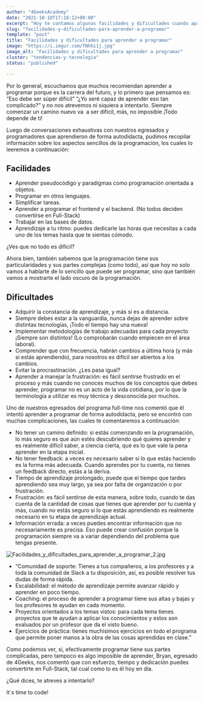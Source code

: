 ```yaml
---
author: "4GeeksAcademy"
date: "2021-10-18T17:18:12+00:00"
excerpt: "Hoy te contamos algunas facilidades y dificultades cuando aprendemos a programar"
slug: "facilidades-y-dificultades-para-aprender-a-programar"
template: "post"
title: "Facilidades y dificultades para aprender a programar"
image: "https://i.imgur.com/TNhhi1j.jpg"
image_alt: "Facilidades y dificultades para aprender a programar"
cluster: "tendencias-y-tecnologia"
status: "published"

---
```


Por lo general, escuchamos que muchos recomiendan aprender a programar porque es la carrera del futuro, y lo primero que pensamos es: “Eso debe ser súper difícil” “¿Yo seré capaz de aprender eso tan complicado?” y no nos atrevemos ni siquiera a intentarlo. Siempre comenzar un camino nuevo va  a ser difícil, más, no imposible ¡Todo depende de ti!

Luego de conversaciones exhaustivas con nuestros egresados y programadores que aprendieron de forma autodidacta, pudimos recopilar información sobre los aspectos sencillos de la programación, los cuales lo leeremos a continuación:

## Facilidades

- Aprender pseudocódigo y paradigmas como programación orientada a objetos.
- Programar en otros lenguajes.
- Simplificar tareas.
- Aprender a programar el frontend y el backend. (No todos deciden convertirse en Full-Stack)
- Trabajar en las bases de datos.
- Aprendizaje a tu ritmo: puedes dedicarle las horas que necesitas a cada uno de los temas hasta que te sientas cómodo.

¿Ves que no todo es difícil?

Ahora bien, también sabemos que la programación tiene sus particularidades y sus partes complejas (como todo), así que hoy no solo vamos a hablarte de lo sencillo que puede ser programar, sino que también vamos a mostrarte el lado oscuro de la programación.

## Dificultades

- Adquirir la constancia de aprendizaje, y más si es a distancia.
- Siempre debes estar a la vanguardia, nunca dejas de aprender sobre distintas tecnologías, ¡Todo el tiempo hay una nueva!
- Implementar metodologías de trabajo adecuadas para cada proyecto ¡Siempre son distintos! (Lo comprobarán cuando empiecen en el área laboral).
- Comprender que con frecuencia, habrán cambios a última hora (y más si estás aprendiendo), para nosotros es difícil ser abiertos a los cambios.
- Evitar la procrastinación. ¿Les pasa igual?
- Aprender a manejar la frustración: es fácil sentirse frustrado en el proceso y más cuando no conoces muchos de los conceptos que debes aprender, programar no es un acto de la vida cotidiana, por lo que la terminología a utilizar es muy técnica y desconocida por muchos.

Uno de nuestros egresados del programa full-time nos comentó que él intentó aprender a programar de forma autodidacta, pero se encontró con muchas complicaciones, las cuales te comentaremos a continuación:

- No tener un camino definido: si estás comenzando en la programación, lo más seguro es que aún estés descubriendo qué quieres aprender y es realmente difícil saber, a ciencia cierta, qué es lo que vale la pena aprender en la etapa inicial.
- No tener feedback: a veces es necesario saber si lo que estás haciendo es la forma más adecuada. Cuando aprendes por tu cuenta, no tienes un feedback directo, estás a la deriva.
- Tiempo de aprendizaje prolongado, puede que el tiempo que tardes aprendiendo sea muy largo, ya sea por falta de organización o por frustración.
- Frustración: es fácil sentirse de esta manera, sobre todo, cuando te das cuenta de la cantidad de cosas que tienes que aprender por tu cuenta y más, cuando no estás seguro si lo que estás aprendiendo es realmente necesario en tu etapa de aprendizaje actual.
- Información errada: a veces puedes encontrar información que no necesariamente es precisa. Eso puede crear confusión porque la programación siempre va a variar dependiendo del problema que tengas presente.

![Facilidades_y_dificultades_para_aprender_a_programar_2.jpg](../../../static/images/blog/facilidades-y-dificultades-para-aprender-a-programar-2.jpg)

- “Comunidad de soporte: Tienes a tus compañeros, a los profesores y a toda la comunidad de Slack a tu disposición, así, es posible resolver tus dudas de forma rápida.
- Escalabilidad: el método de aprendizaje permite avanzar rápido y aprender en poco tiempo.
- Coaching: el proceso de aprender a programar tiene sus altas y bajas y los profesores te ayudan en cada momento.
- Proyectos orientados a los temas vistos: para cada tema tienes proyectos que te ayudan a aplicar los conocimientos y estos son evaluados por un profesor que da el visto bueno.
- Ejercicios de práctica: tienes muchísimos ejercicios en todo el programa que permite poner manos a la obra de las cosas aprendidas en clase.”

Como podemos ver, si, efectivamente programar tiene sus partes complicadas, pero tampoco es algo imposible de aprender, Bryan, egresado de 4Geeks, nos comentó que con esfuerzo, tiempo y dedicación puedes convertirte en Full-Stack, tal cual como lo es él hoy en día.

¿Qué dices, te atreves a intentarlo?

It´s time to code!
